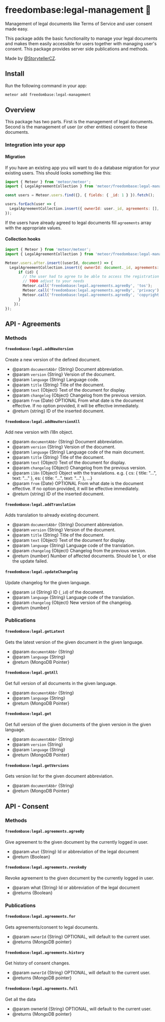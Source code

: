 # freedombase:legal-management 📄

Management of legal documents like Terms of Service and user consent made easy.

This package adds the basic functionality to manage your legal documents and makes them easily accessible for users together with managing user's consent. This package provides server side publications and methods.

Made by [@StorytellerCZ](https://www.github.com/StorytellerCZ).

## Install

Run the following command in your app:

```sh
meteor add freedombase:legal-management
```

## Overview

This package has two parts. First is the management of legal documents. Second is the management of user (or other entities) consent to these documents.

### Integration into your app

#### Migration

If you have an existing app you will want to do a database migration for your existing users. This should looks something like this:

```js
import { Meteor } from 'meteor/meteor';
import { LegalAgreementCollection } from 'meteor/freedombase:legal-management';

const users = Meteor.users.find({}, { fields: { _id: 1 } }).fetch();

users.forEach(user => {
  LegalAgreementCollection.insert({ ownerId: user._id, agreements: [], history: [] });
});
```
If the users have already agreed to legal documents fill `agreements` array with the appropriate values.

#### Collection hooks

```js
import { Meteor } from 'meteor/meteor';
import { LegalAgreementCollection } from 'meteor/freedombase:legal-management';

Meteor.users.after.insert((userId, document) => {
  LegalAgreementCollection.insert({ ownerId: document._id, agreements: [], history: [] }, (err, id) => {
      if (id) {
        // the user had to agree to be able to access the registration page
        // TODO adjust to your needs
        Meteor.call('freedombase:legal.agreements.agreeBy', 'tos');
        Meteor.call('freedombase:legal.agreements.agreeBy', 'privacy');
        Meteor.call('freedombase:legal.agreements.agreeBy', 'copyright');
      }
    });
});
```

## API - Agreements

### Methods

#### `freedombase:legal.addNewVersion`
Create a new version of the defined document.
   * @param `documentAbbr` {String} Document abbreviation.
   * @param `version` {String} Version of the document.
   * @param `language` {String} Language code.
   * @param `title` {String} Title of the document.
   * @param `text` {Object} Text of the document for display.
   * @param `changelog` {Object} Changelog from the previous version.
   * @param `from` {Date} OPTIONAL From what date is the document effective. If no option provided, it will be effective immediately.
   * @return {string} ID of the inserted document.

#### `freedombase:legal.addNewVersionAll`
Add new version with i18n object.
   * @param `documentAbbr` {String} Document abbreviation.
   * @param `version` {String} Version of the document.
   * @param `language` {String} Language code of the main document.
   * @param `title` {String} Title of the document.
   * @param `text` {Object} Text of the document for display.
   * @param `changelog` {Object} Changelog from the previous version.
   * @param `i18n` {Object} Object with the translations. e.g. { cs: { title: "...", text: "..." }, es: { title: "...", text: "..." }, ...}
   * @param `from` {Date} OPTIONAL From what date is the document effective. If no option provided, it will be effective immediately.
   * @return {string} ID of the inserted document.

#### `freedombase:legal.addTranslation`
Adds translation to already existing document.
   * @param `documentAbbr` {String} Document abbreviation.
   * @param `version` {String} Version of the document.
   * @param `title` {String} Title of the document.
   * @param `text` {Object} Text of the document for display.
   * @param `language` {String} Language code of the translation.
   * @param `changelog` {Object} Changelog from the previous version.
   * @return {number} Number of affected documents. Should be 1, or else the update failed.

#### `freedombase:legal.updateChangelog`
Update changelog for the given language.
   * @param `id` {String} ID (`_id`) of the document.
   * @param `language` {String} Language code of the translation.
   * @param `changelog` {Object} New version of the changelog.
   * @return {number}

### Publications

#### `freedombase:legal.getLatest`
Gets the latest version of the given document in the given language.
 * @param `documentAbbr` {String}
 * @param `language` {String}
 * @return {MongoDB Pointer}
 
#### `freedombase:legal.getAll`
Get full version of all documents in the given language.
 * @param `documentAbbr` {String}
 * @param `language` {String}
 * @return {MongoDB Pointer}

#### `freedombase:legal.get`
Get full version of the given documents of the given version in the given language.
   * @param `documentAbbr` {String}
   * @param `version` {String}
   * @param `language` {String}
   * @return {MongoDB Pointer}

#### `freedombase:legal.getVersions`
Gets version list for the given document abbreviation.
 * @param `documentAbbr` {String}
 * @return {MongoDB Pointer}

## API - Consent

### Methods

#### `freedombase:legal.agreements.agreeBy`
Give agreement to the given document by the currently logged in user.
   * @param `what` {String} Id or abbreviation of the legal document
   * @return {Boolean}

#### `freedombase:legal.agreements.revokeBy`
Revoke agreement to the given document by the currently logged in user.
   * @param what {String} Id or abbreviation of the legal document
   * @returns {Boolean}

### Publications

#### `freedombase:legal.agreements.for`
Gets agreements/consent to legal documents.
 * @param `ownerId` {String} OPTIONAL, will default to the current user.
 * @returns {MongoDB pointer}

 #### `freedombase:legal.agreements.history`
 Get history of consent changes.
 * @param `ownerId` {String} OPTIONAL, will default to the current user.
 * @returns {MongoDB pointer}

 #### `freedombase:legal.agreements.full`
 Get all the data
 * @param ownerId {String} OPTIONAL, will default to the current user.
 * @returns {MongoDB pointer}
